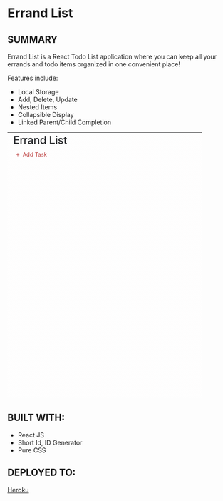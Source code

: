 # Errand List

## SUMMARY

Errand List is a React Todo List application where you can keep all your errands and todo items organized in one convenient place!

Features include:

* Local Storage
* Add, Delete, Update
* Nested Items
* Collapsible Display
* Linked Parent/Child Completion

![Todo Gif](./public/images/appGif.gif)

## BUILT WITH:

* React JS
* Short Id, ID Generator
* Pure CSS

## DEPLOYED TO:
[Heroku](https://errand-list.herokuapp.com)